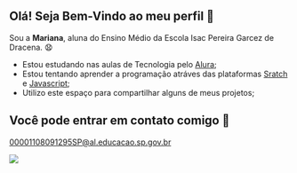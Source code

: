 ## Olá! Seja Bem-Vindo ao meu perfil 💙
Sou a **Mariana**, aluna do Ensino Médio da Escola Isac Pereira Garcez de Dracena. 😧

- Estou estudando nas aulas de Tecnologia pelo [Alura](https://www.alura.com.br);
- Estou tentando aprender a programação atráves das plataformas [Sratch](https://scratch.mit.edu/) e [Javascript](https://editor.p5js.org/);
- Utilizo este espaço para compartilhar alguns de meus projetos;

## Você pode entrar em contato comigo 📧

00001108091295SP@al.educacao.sp.gov.br

![](https://media.tenor.com/PXWh80tfKXIAAAAM/cute-fingers-fixed-cat.gif)
